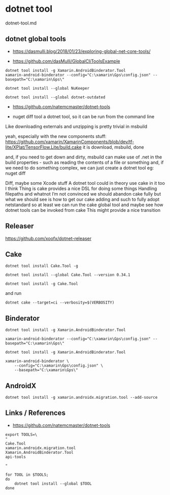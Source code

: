 # dotnet tool

dotnet-tool.md 

## dotnet global tools

*   https://dasmulli.blog/2018/01/23/exploring-global-net-core-tools/

*   https://github.com/dasMulli/GlobalCliToolsExample


```
dotnet tool install -g Xamarin.AndroidBinderator.Tool
xamarin-android-binderator --config="C:\xamarin\Gps\config.json" --basepath="C:\xamarin\Gps\"
```

```
dotnet tool install --global NuKeeper

dotnet tool install --global dotnet-outdated
```

*   https://github.com/natemcmaster/dotnet-tools


*   nuget diff tool a dotnet tool, so it can be run from the command line

Like downloading externals and unzipping is pretty trivial in msbuild

yeah, especially with the new components stuff:
https://github.com/xamarin/XamarinComponents/blob/dev/tf-lite/XPlat/TensorFlow.Lite/build.cake
it is download, msbuild, done

and, if you need to get down and dirty, msbuild can make use of .net in the build properties - 
such as reading the contents of a file or something
and, if we need to do something complex, we can just create a dotnet tool
eg: nuget diff

Diff, maybe some Xcode stuff
A dotnet tool could in theory use cake in it too I think
Thing is cake provides a nice DSL for doing some things
Handling filepaths and whatnot
I’m not convinced we should abandon cake fully but what we should see is how to get our cake 
adding and such to fully adopt netstandard so at least we can run the cake global tool and 
maybe see how dotnet tools can be invoked from cake
This might provide a nice transition

## Releaser

https://github.com/xoofx/dotnet-releaser

## Cake

```
dotnet tool install Cake.Tool -g
```

```
dotnet tool install --global Cake.Tool --version 0.34.1
```

```
dotnet tool install -g Cake.Tool
```

 and run 
 
```
dotnet cake --target=ci --verbosity=$(VERBOSITY)
```

## Binderator

```
dotnet tool install -g Xamarin.AndroidBinderator.Tool
```

```
xamarin-android-binderator --config="C:\xamarin\Gps\config.json" --basepath="C:\xamarin\Gps\"
```

```
dotnet tool install -g Xamarin.AndroidBinderator.Tool
```

```
xamarin-android-binderator \
    --config="C:\xamarin\Gps\config.json" \
    --basepath="C:\xamarin\Gps\"
```

## AndroidX

```
dotnet tool install -g xamarin.androidx.migration.tool --add-source
```

## Links / References

*   https://github.com/natemcmaster/dotnet-tools



```
export TOOLS=\
"
Cake.Tool
xamarin.androidx.migration.tool
Xamarin.AndroidBinderator.Tool
api-tools

"

for TOOL in $TOOLS;
do
    dotnet tool install --global $TOOL
done

```